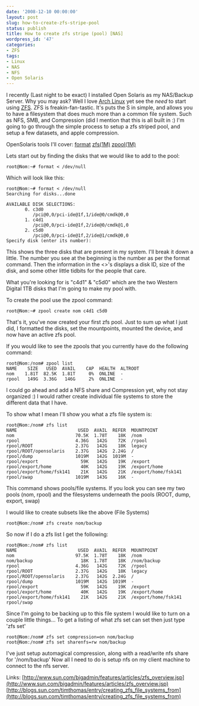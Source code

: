 ```yaml
---
date: '2008-12-10 00:00:00'
layout: post
slug: how-to-create-zfs-stripe-pool
status: publish
title: How to create zfs stripe (pool) [NAS]
wordpress_id: '47'
categories:
- ZFS
tags:
- Linux
- NAS
- NFS
- Open Solaris
---
```


I recently (Last night to be exact) I installed Open Solaris as my NAS/Backup Server. Why you may ask? Well I love [Arch Linux](http://www.archlinux.org) yet see the *need* to start using [ZFS](http://en.wikipedia.org/wiki/ZFS). ZFS is freakin-fan-tastic. It's puts the S in simple, and allows you to have a filesystem that does much more than a common file system. Such as NFS, SMB, and Compression (did I mention that this is all built in :) I'm going to go through the simple process to setup a zfs striped pool, and setup a few datasets, and apple compression.

OpenSolaris tools I'll cover:
[format](http://docs.sun.com/app/docs/doc/816-5166/format-1m)
[zfs(1M)](http://docs.sun.com/app/docs/doc/816-5166/zfs-1m)
[zpool(1M)](http://docs.sun.com/app/docs/doc/816-5166/zpool-1m)

Lets start out by finding the disks that we would like to add to the pool:

    
    root@Nom:~# format < /dev/null


Which will look like this:

    
    root@Nom:~# format < /dev/null
    Searching for disks...done
    
    AVAILABLE DISK SELECTIONS:
           0. c3d0 
              /pci@0,0/pci-ide@1f,1/ide@0/cmdk@0,0
           1. c4d1 
              /pci@0,0/pci-ide@1f,2/ide@0/cmdk@1,0
           2. c5d0 
              /pci@0,0/pci-ide@1f,2/ide@1/cmdk@0,0
    Specify disk (enter its number):


This shows the three disks that are present in my system. I'll break it down a little. The number you see at the beginning is the number as per the format command. Then the information in the <>'s displays a disk ID, size of the disk, and some other little tidbits for the people that care.

What you're looking for is "c4d1" & "c5d0" which are the two Western Digital 1TB disks that I'm going to make my pool with.

To create the pool use the zpool command:

    
    root@Nom:~# zpool create nom c4d1 c5d0


That's it, you've now created your first zfs pool. Just to sum up what I just did, I formatted the disks, set the mountpoints, mounted the device, and now have an active zfs pool.

If you would like to see the zpools that you currently have do the following command:

    
    root@Nom:/nom# zpool list
    NAME    SIZE   USED  AVAIL    CAP  HEALTH  ALTROOT
    nom    1.81T  82.5K  1.81T     0%  ONLINE  -
    rpool   149G  3.36G   146G     2%  ONLINE  -


I could go ahead and add a NFS share and Compression yet, why not stay organized :) I would rather create individual file systems to store the different data that I have.

To show what I mean I'll show you what a zfs file system is:

    
    root@Nom:/nom# zfs list
    NAME                       USED  AVAIL  REFER  MOUNTPOINT
    nom                       70.5K  1.78T    18K  /nom
    rpool                     4.36G   142G    72K  /rpool
    rpool/ROOT                2.37G   142G    18K  legacy
    rpool/ROOT/opensolaris    2.37G   142G  2.24G  /
    rpool/dump                1019M   142G  1019M  -
    rpool/export                59K   142G    19K  /export
    rpool/export/home           40K   142G    19K  /export/home
    rpool/export/home/fsk141    21K   142G    21K  /export/home/fsk141
    rpool/swap                1019M   143G    16K  -


This command shows pools/file systems. If you look you can see my two pools (nom, rpool) and the filesystems underneath the pools (ROOT, dump, export, swap)

I would like to create subsets like the above (File Systems)

    
    root@Nom:/nom# zfs create nom/backup


So now if I do a zfs list I get the following:

    
    root@Nom:/nom# zfs list
    NAME                       USED  AVAIL  REFER  MOUNTPOINT
    nom                       97.5K  1.78T    18K  /nom
    nom/backup                  18K  1.78T    18K  /nom/backup
    rpool                     4.36G   142G    72K  /rpool
    rpool/ROOT                2.37G   142G    18K  legacy
    rpool/ROOT/opensolaris    2.37G   142G  2.24G  /
    rpool/dump                1019M   142G  1019M  -
    rpool/export                59K   142G    19K  /export
    rpool/export/home           40K   142G    19K  /export/home
    rpool/export/home/fsk141    21K   142G    21K  /export/home/fsk141
    rpool/swap


Since I'm going to be backing up to this file system I would like to turn on a couple little things... To get a listing of what zfs set can set then just type 'zfs set'

    
    root@Nom:/nom# zfs set compression=on nom/backup
    root@Nom:/nom# zfs set sharenfs=rw nom/backup


I've just setup automagical compression, along with a read/write nfs share for '/nom/backup' Now all I need to do is setup nfs on my client machine to connect to the nfs server.

Links:
[http://www.sun.com/bigadmin/features/articles/zfs_overview.jsp](http://www.sun.com/bigadmin/features/articles/zfs_overview.jsp)
[http://blogs.sun.com/timthomas/entry/creating_zfs_file_systems_from](http://blogs.sun.com/timthomas/entry/creating_zfs_file_systems_from)
